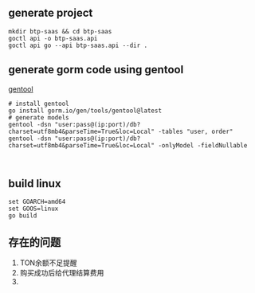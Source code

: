 
## generate project
```shell
mkdir btp-saas && cd btp-saas
goctl api -o btp-saas.api
goctl api go --api btp-saas.api --dir .
```

## generate gorm code using gentool
[gentool](https://github.com/go-gorm/gen/tree/master/tools/gentool)
```shell
# install gentool
go install gorm.io/gen/tools/gentool@latest
# generate models 
gentool -dsn "user:pass@(ip:port)/db?charset=utf8mb4&parseTime=True&loc=Local" -tables "user, order"
gentool -dsn "user:pass@(ip:port)/db?charset=utf8mb4&parseTime=True&loc=Local" -onlyModel -fieldNullable



```

## build linux
```shell
set GOARCH=amd64
set GOOS=linux
go build
```

## 存在的问题
1. TON余额不足提醒
2. 购买成功后给代理结算费用
3. 
